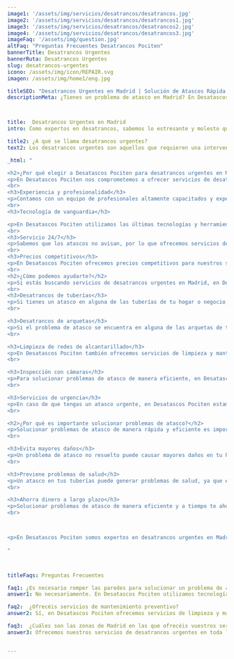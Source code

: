 ```yaml
---
image1: '/assets/img/servicios/desatrancos/desatrancos.jpg'
image2: '/assets/img/servicios/desatrancos/desatrancos1.jpg'
image3: '/assets/img/servicios/desatrancos/desatrancos2.jpg'
image4: '/assets/img/servicios/desatrancos/desatrancos3.jpg'
imageFaq: '/assets/img/question.jpg'
altFaq: "Preguntas Frecuentes Desatrancos Pociten"
bannerTitle: Desatrancos Urgentes
bannerRuta: Desatrancos Urgentes
slug: desatrancos-urgentes
icono: /assets/img/icon/REPAIR.svg
imagen: /assets/img/home1/eng.jpg

titleSEO: "Desatrancos Urgentes en Madrid | Solución de Atascos Rápida y Profesional | Pociten 💪👷‍♂️🚰"
descriptionMeta: ¿Tienes un problema de atasco en Madrid? En Desatascos Pociten ofrecemos servicios de desatrancos urgentes con soluciones rápidas y profesionales. ¡Contacta con nosotros y soluciona tu problema de atasco hoy mismo! 💪👷‍♂️🚰



title:  Desatrancos Urgentes en Madrid
intro: Como expertos en desatrancos, sabemos lo estresante y molesto que puede ser tener un atasco en tu hogar o negocio. Es por eso que en Desatascos Pociten ofrecemos servicios de desatrancos urgentes en Madrid, con la rapidez y eficiencia que nuestros clientes necesitan. En este artículo, te contaremos cómo podemos ayudarte a solucionar cualquier problema de atasco que puedas tener.

title2: ¿A qué se llama desatrancos urgentes?
text2: Los desatrancos urgentes son aquellos que requieren una intervención inmediata debido a la gravedad del problema. Por ejemplo, si tienes un atasco en la tubería principal de tu casa o en la red de alcantarillado de tu comunidad, es necesario solucionarlo cuanto antes para evitar mayores daños y molestias.

_html: "

<h2>¿Por qué elegir a Desatascos Pociten para desatrancos urgentes en Madrid?</h2>
<p>En Desatascos Pociten nos comprometemos a ofrecer servicios de desatrancos urgentes en Madrid de la manera más rápida, eficiente y profesional posible. A continuación, te contamos algunas de las razones por las que somos la mejor opción para solucionar tus problemas de atasco:</p>
<br>
<h3>Experiencia y profesionalidad</h3>
<p>Contamos con un equipo de profesionales altamente capacitados y experimentados en el sector de los desatrancos. Sabemos cómo abordar cualquier problema de atasco, por difícil que parezca.</p>
<br>
<h3>Tecnología de vanguardia</h3>

<p>En Desatascos Pociten utilizamos las últimas tecnologías y herramientas para desatrancar tuberías y redes de alcantarillado de manera rápida y eficiente. Esto nos permite resolver cualquier problema de atasco de forma más rápida y con menos molestias para nuestros clientes.</p>
<br>
<h3>Servicio 24/7</h3>
<p>Sabemos que los atascos no avisan, por lo que ofrecemos servicios de desatrancos urgentes en Madrid las 24 horas del día, los 7 días de la semana. No importa la hora ni el día, estamos siempre disponibles para ayudarte a resolver cualquier problema de atasco.</p>
<br>
<h3>Precios competitivos</h3>
<p>En Desatascos Pociten ofrecemos precios competitivos para nuestros servicios de desatrancos urgentes en Madrid, sin sacrificar la calidad de nuestro trabajo ni la profesionalidad de nuestro equipo.</p>
<br>
<h2>¿Cómo podemos ayudarte?</h2>
<p>Si estás buscando servicios de desatrancos urgentes en Madrid, en Desatascos Pociten podemos ayudarte a solucionar cualquier problema de atasco que puedas tener. A continuación, te contamos algunos de los servicios que ofrecemos:</p>
<br>
<h3>Desatrancos de tuberías</h3>
<p>Si tienes un atasco en alguna de las tuberías de tu hogar o negocio, en Desatascos Pociten podemos ayudarte a solucionarlo de manera rápida y eficiente.</p>
<br>

<h3>Desatrancos de arquetas</h3>
<p>Si el problema de atasco se encuentra en alguna de las arquetas de tu red de alcantarillado, también podemos ayudarte a solucionarlo con nuestras herramientas y tecnologías de vanguardia.</p>
<br>

<h3>Limpieza de redes de alcantarillado</h3>
<p>En Desatascos Pociten también ofrecemos servicios de limpieza y mantenimiento de redes de alcantarillado, para prevenir problemas de atasco en el futuro y mantener tus tuberías en perfecto estado.</p>
<br>

<h3>Inspección con cámaras</h3>
<p>Para solucionar problemas de atasco de manera eficiente, en Desatascos Pociten contamos con cámaras de alta tecnología que nos permiten inspeccionar tus tuberías y redes de alcantarillado de manera precisa y rápida.</p>
<br>

<h3>Servicios de urgencia</h3>
<p>En caso de que tengas un atasco urgente, en Desatascos Pociten estamos disponibles las 24 horas del día, los 7 días de la semana para ayudarte a solucionarlo. No importa el día ni la hora, estamos siempre disponibles para nuestros clientes.</p>
<br>

<h2>¿Por qué es importante solucionar problemas de atasco?</h2>
<p>Solucionar problemas de atasco de manera rápida y eficiente es importante por varias razones:</p>
<br>

<h3>Evita mayores daños</h3>
<p>Un problema de atasco no resuelto puede causar mayores daños en tu hogar o negocio, como inundaciones o malos olores. Solucionarlo cuanto antes evitará mayores problemas y costes de reparación.</p>
<br>

<h3>Previene problemas de salud</h3>
<p>Un atasco en tus tuberías puede generar problemas de salud, ya que el agua contaminada puede ser un caldo de cultivo para bacterias y otros microorganismos perjudiciales. Solucionar el problema de atasco evitará problemas de salud para ti y tu familia..</p>
<br>

<h3>Ahorra dinero a largo plazo</h3>
<p>Solucionar problemas de atasco de manera eficiente y a tiempo te ahorrará mucho dinero a largo plazo, ya que evitarás mayores costes de reparación y mantenimiento de tus tuberías y redes de alcantarillado.</p>
<br>



<p>En Desatascos Pociten somos expertos en desatrancos urgentes en Madrid, ofreciendo servicios de calidad, rapidez y eficiencia a todos nuestros clientes. Si tienes algún problema de atasco en tus tuberías o redes de alcantarillado, no dudes en contactarnos para solucionarlo de manera eficiente y profesional.</p>
	    
"



titleFaqs: Preguntas Frecuentes

faq1: ¿Es necesario romper las paredes para solucionar un problema de atasco?
answer1: No necesariamente. En Desatascos Pociten utilizamos tecnologías y herramientas de vanguardia que nos permiten solucionar los problemas de atasco de manera eficiente y sin causar mayores daños ni molestias a nuestros clientes.

faq2:  ¿Ofrecéis servicios de mantenimiento preventivo?
answer2: Sí, en Desatascos Pociten ofrecemos servicios de limpieza y mantenimiento de redes de alcantarillado para prevenir problemas de atasco en el futuro y mantener tus tuberías en perfecto estado.

faq3:  ¿Cuáles son las zonas de Madrid en las que ofrecéis vuestros servicios de desatrancos urgentes?
answer3: Ofrecemos nuestros servicios de desatrancos urgentes en toda la Comunidad de Madrid, incluyendo la capital y sus alrededores. No importa la zona en la que te encuentres, estamos siempre disponibles para ayudarte a solucionar cualquier problema de atasco que puedas tener.


---
```

